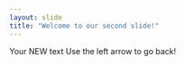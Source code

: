 ```yaml
---
layout: slide
title: "Welcome to our second slide!"
---
```

Your NEW text
Use the left arrow to go back!
